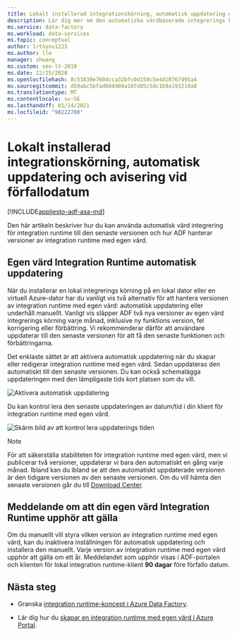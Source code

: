 ```yaml
---
title: Lokalt installerad integrationskörning, automatisk uppdatering och avisering vid förfallodatum
description: Lär dig mer om den automatiska värdbaserade integrerings körningen automatisk uppdatering och förfallo avisering
ms.service: data-factory
ms.workload: data-services
ms.topic: conceptual
author: lrtoyou1223
ms.author: lle
manager: shwang
ms.custom: seo-lt-2019
ms.date: 12/25/2020
ms.openlocfilehash: 8c51839e760dcca32bfc0d150c5e4d10767d95a4
ms.sourcegitcommit: d59abc5bfad604909a107d05c5dc1b9a193214a8
ms.translationtype: MT
ms.contentlocale: sv-SE
ms.lasthandoff: 01/14/2021
ms.locfileid: "98222708"
---
```

# <a name="self-hosted-integration-runtime-auto-update-and-expire-notification"></a>Lokalt installerad integrationskörning, automatisk uppdatering och avisering vid förfallodatum

[!INCLUDE[appliesto-adf-asa-md](includes/appliesto-adf-asa-md.md)]

Den här artikeln beskriver hur du kan använda automatisk värd integrering för integration runtime till den senaste versionen och hur ADF hanterar versioner av integration runtime med egen värd.

## <a name="self-hosted-integration-runtime-auto-update"></a>Egen värd Integration Runtime automatisk uppdatering
När du installerar en lokal integrerings körning på en lokal dator eller en virtuell Azure-dator har du vanligt vis två alternativ för att hantera versionen av integration runtime med egen värd: automatisk uppdatering eller underhåll manuellt. Vanligt vis släpper ADF två nya versioner av egen värd integrerings körning varje månad, inklusive ny funktions version, fel korrigering eller förbättring. Vi rekommenderar därför att användare uppdaterar till den senaste versionen för att få den senaste funktionen och förbättringarna.

Det enklaste sättet är att aktivera automatisk uppdatering när du skapar eller redigerar integration runtime med egen värd. Sedan uppdateras den automatiskt till den senaste versionen. Du kan också schemalägga uppdateringen med den lämpligaste tids kort platsen som du vill.

![Aktivera automatisk uppdatering](media/create-self-hosted-integration-runtime/shir-auto-update.png)

Du kan kontrol lera den senaste uppdateringen av datum/tid i din klient för integration runtime med egen värd.

![Skärm bild av att kontrol lera uppdaterings tiden](media/create-self-hosted-integration-runtime/shir-auto-update-2.png)

> [!NOTE]
> För att säkerställa stabiliteten för integration runtime med egen värd, men vi publicerar två versioner, uppdaterar vi bara den automatiskt en gång varje månad. Ibland kan du ibland se att den automatiskt uppdaterade versionen är den tidigare versionen av den senaste versionen. Om du vill hämta den senaste versionen går du till [Download Center](https://www.microsoft.com/download/details.aspx?id=39717).

## <a name="self-hosted-integration-runtime-expire-notification"></a>Meddelande om att din egen värd Integration Runtime upphör att gälla
Om du manuellt vill styra vilken version av integration runtime med egen värd, kan du inaktivera inställningen för automatisk uppdatering och installera den manuellt. Varje version av integration runtime med egen värd upphör att gälla om ett år. Meddelandet som upphör visas i ADF-portalen och klienten för lokal integration runtime-klient **90 dagar** före förfallo datum.

## <a name="next-steps"></a>Nästa steg

- Granska [integration runtime-koncept i Azure Data Factory](./concepts-integration-runtime.md).

- Lär dig hur du [skapar en integration runtime med egen värd i Azure Portal](./create-self-hosted-integration-runtime.md).

